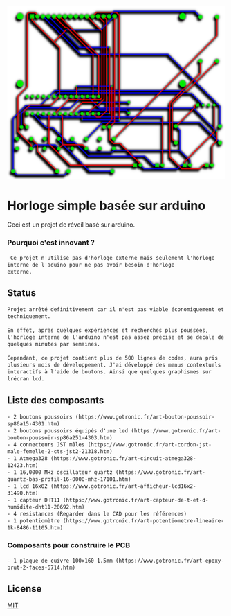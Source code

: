 ![PCB](/pub.png)

# Horloge simple basée sur arduino

  Ceci est un projet de réveil basé sur arduino.
  
 ### Pourquoi c'est innovant ?
     Ce projet n'utilise pas d'horloge externe mais seulement l'horloge interne de l'aduino pour ne pas avoir besoin d'horloge 
    externe.

## Status
    Projet arrêté definitivement car il n'est pas viable économiquement et techniquement.
    
    En effet, après quelques expériences et recherches plus poussées, l'horloge interne de l'arduino n'est pas assez précise et se décale de quelques minutes par semaines.

    Cependant, ce projet contient plus de 500 lignes de codes, aura pris plusieurs mois de développement. J'ai développé des menus contextuels interactifs à l'aide de boutons. Ainsi que quelques graphismes sur lrécran lcd.
    
## Liste des composants

```
- 2 boutons poussoirs (https://www.gotronic.fr/art-bouton-poussoir-sp86a15-4301.htm)
- 2 boutons poussoirs équipés d'une led (https://www.gotronic.fr/art-bouton-poussoir-sp86a251-4303.htm)
- 4 connecteurs JST mâles (https://www.gotronic.fr/art-cordon-jst-male-femelle-2-cts-jst2-21318.htm)
- 1 Atmega328 (https://www.gotronic.fr/art-circuit-atmega328-12423.htm)
- 1 16,0000 MHz oscillateur quartz (https://www.gotronic.fr/art-quartz-bas-profil-16-0000-mhz-17101.htm)
- 1 lcd 16x02 (https://www.gotronic.fr/art-afficheur-lcd16x2-31490.htm)
- 1 capteur DHT11 (https://www.gotronic.fr/art-capteur-de-t-et-d-humidite-dht11-20692.htm)
- 4 resistances (Regarder dans le CAD pour les références)
- 1 potentiomètre (https://www.gotronic.fr/art-potentiometre-lineaire-1k-8486-11105.htm)
```
### Composants pour construire le PCB

```
- 1 plaque de cuivre 100x160 1.5mm (https://www.gotronic.fr/art-epoxy-brut-2-faces-6714.htm)
```

## License

[MIT](https://choosealicense.com/licenses/mit/)

